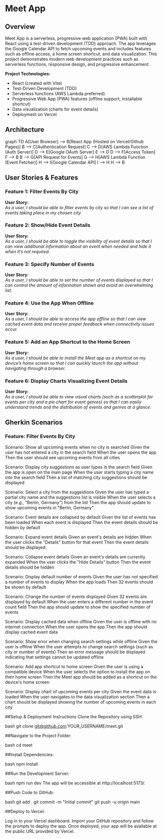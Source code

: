 # Meet App

## Overview

Meet App is a serverless, progressive web application (PWA) built with React using a test-driven development (TDD) approach. The app leverages the Google Calendar API to fetch upcoming events and includes features such as offline access, a home screen shortcut, and data visualization. This project demonstrates modern web development practices such as serverless functions, responsive design, and progressive enhancement.

**Project Technologies:**
- React (created with Vite)
- Test-Driven Development (TDD)
- Serverless functions (AWS Lambda preferred)
- Progressive Web App (PWA) features (offline support, installable shortcut)
- Data visualization (charts for event details)
- Deployment on Vercel

## Architecture 

graph TD
  A[User Browser] --> B[React App (Hosted on Vercel/Github Pages)]
  B --> C[Authentication Request]
  C --> D[AWS Lambda Function<br/>(Auth Server)]
  D --> E[Google OAuth Server]
  E --> D
  D --> F[Access Token]
  F --> B
  B --> G[API Request for Events]
  G --> H[AWS Lambda Function<br/>(Event Fetcher)]
  H --> I[Google Calendar API]
  I --> H
  H --> B

## User Stories & Features

### Feature 1: Filter Events By City
**User Story:**  
_As a user, I should be able to filter events by city so that I can see a list of events taking place in my chosen city._

### Feature 2: Show/Hide Event Details
**User Story:**  
_As a user, I should be able to toggle the visibility of event details so that I can view additional information about an event when needed and hide it when it’s not required._

### Feature 3: Specify Number of Events
**User Story:**  
_As a user, I should be able to set the number of events displayed so that I can control the amount of information shown and avoid an overwhelming list._

### Feature 4: Use the App When Offline
**User Story:**  
_As a user, I should be able to access the app offline so that I can view cached event data and receive proper feedback when connectivity issues occur._

### Feature 5: Add an App Shortcut to the Home Screen
**User Story:**  
_As a user, I should be able to install the Meet app as a shortcut on my device’s home screen so that I can quickly launch the app without navigating through a browser._

### Feature 6: Display Charts Visualizing Event Details
**User Story:**  
_As a user, I should be able to view visual charts (such as a scatterplot for events per city and a pie chart for event genres) so that I can easily understand trends and the distribution of events and genres at a glance._

## Gherkin Scenarios

### Feature: Filter Events By City

Scenario: Show all upcoming events when no city is searched
  Given the user has not entered a city in the search field
  When the user opens the app
  Then the user should see upcoming events from all cities

Scenario: Display city suggestions as user types in the search field
  Given the app is open on the main page
  When the user starts typing a city name into the search field
  Then a list of matching city suggestions should be displayed

Scenario: Select a city from the suggestions
  Given the user has typed a partial city name and the suggestions list is visible
  When the user selects a city (e.g., "Berlin, Germany") from the list
  Then the app should update to show upcoming events in "Berlin, Germany"

Scenario: Event details are collapsed by default
  Given the list of events has been loaded
  When each event is displayed
  Then the event details should be hidden by default

Scenario: Expand event details
  Given an event's details are hidden
  When the user clicks the "Details" button for that event
  Then the event details should be displayed

Scenario: Collapse event details
  Given an event's details are currently expanded
  When the user clicks the "Hide Details" button
  Then the event details should be hidden

Scenario: Display default number of events
  Given the user has not specified a number of events to display
  When the app loads
  Then 32 events should be shown by default

Scenario: Change the number of events displayed
  Given 32 events are displayed by default
  When the user enters a different number in the event count field
  Then the app should update to show the specified number of events

Scenario: Display cached data when offline
  Given the user is offline with no internet connection
  When the user opens the app
  Then the app should display cached event data

Scenario: Show error when changing search settings while offline
  Given the user is offline
  When the user attempts to change search settings (such as city or number of events)
  Then an error message should be displayed indicating that settings cannot be updated offline

Scenario: Add app shortcut to home screen
  Given the user is using a compatible device
  When the user selects the option to install the app on their home screen
  Then the Meet app should be added as a shortcut on the device's home screen

Scenario: Display chart of upcoming events per city
  Given the event data is loaded
  When the user navigates to the data visualization section
  Then a chart should be displayed showing the number of upcoming events in each city

##Setup & Deployment Instructions
Clone the Repository using SSH:

bash
git clone git@github.com:YOUR_USERNAME/meet.git

##Navigate to the Project Folder:

bash
cd meet

##Install Dependencies:

bash
npm install

##Run the Development Server:

bash
npm run dev
The app will be accessible at http://localhost:5173/.

##Push Code to GitHub:

bash
git add .
git commit -m "Initial commit"
git push -u origin main

##Deploy to Vercel:

Log in to your Vercel dashboard.
Import your GitHub repository and follow the prompts to deploy the app.
Once deployed, your app will be available at the public URL provided by Vercel.